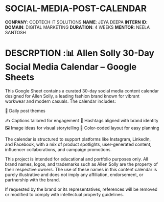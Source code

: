 # SOCIAL-MEDIA-POST-CALENDAR
**CONPANY**: CODTECH IT SOLUTIONS
**NAME**: JEYA DEEPA 
**INTERN ID**:
**DOMAIN**: DIGITAL MARKETING
**DURATION**: 4 WEEKS
**MENTOR**: NEELA SANTOSH
# DESCRPTION :📊 Allen Solly 30-Day Social Media Calendar – Google Sheets
This Google Sheet contains a curated 30-day social media content calendar designed for Allen Solly, a leading fashion brand known for vibrant workwear and modern casuals. The calendar includes:

📅 Daily post themes

✍️ Captions tailored for engagement
🎯 Hashtags aligned with brand identity
🖼️ Image ideas for visual storytelling
🎨 Color-coded layout for easy planning

The calendar is structured to support platforms like Instagram, LinkedIn, and Facebook, with a mix of product spotlights, user-generated content, influencer collaborations, and campaign promotions.

This project is intended for educational and portfolio purposes only. All brand names, logos, and trademarks such as Allen Solly are the property of their respective owners. The use of these names in this content calendar is purely illustrative and does not imply any affiliation, endorsement, or partnership with the brand.

If requested by the brand or its representatives, references will be removed or modified to comply with intellectual property guidelines.
